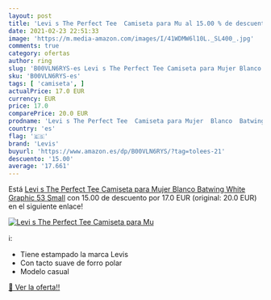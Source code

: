 ```yaml
---
layout: post
title: 'Levi s The Perfect Tee  Camiseta para Mu al 15.00 % de descuento'
date: 2021-02-23 22:51:33
image: 'https://m.media-amazon.com/images/I/41WDMW6l10L._SL400_.jpg'
comments: true
category: ofertas
author: ring
slug: 'B00VLN6RYS-es Levi s The Perfect Tee Camiseta para Mujer Blanco Batwing...'
sku: 'B00VLN6RYS-es'
tags: [ 'camiseta', ]
actualPrice: 17.0 EUR
currency: EUR
price: 17.0
comparePrice: 20.0 EUR
prodname: 'Levi s The Perfect Tee  Camiseta para Mujer  Blanco  Batwing White Graphic 53   Small'
country: 'es'
flag: '🇪🇸'
brand: 'Levis'
buyurl: 'https://www.amazon.es/dp/B00VLN6RYS/?tag=tolees-21'
descuento: '15.00'
average: '17.661'
---
```


Está [Levi s The Perfect Tee  Camiseta para Mujer  Blanco  Batwing White Graphic 53   Small](https://www.amazon.es/dp/B00VLN6RYS/?tag=tolees-21) con 15.00 de descuento por 17.0 EUR (original: 20.0 EUR) en el siguiente enlace!

[![Levi s The Perfect Tee  Camiseta para Mu](https://m.media-amazon.com/images/I/41WDMW6l10L._SL400_.jpg)](https://www.amazon.es/dp/B00VLN6RYS/?tag=tolees-21)

ℹ️:

- Tiene estampado la marca Levis
- Con tacto suave de forro polar
- Modelo casual

[🛒 Ver la oferta!!](https://www.amazon.es/dp/B00VLN6RYS/?tag=tolees-21)
